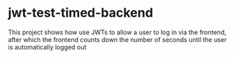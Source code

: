 # jwt-test-timed-backend

This project shows how use JWTs to allow a user to log in via the frontend, after which the frontend counts down the number of seconds until the user is automatically logged out
